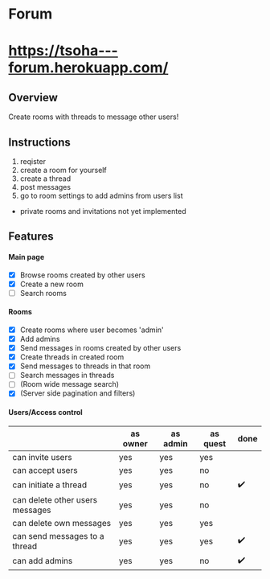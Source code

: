 # Forum

# https://tsoha---forum.herokuapp.com/

## Overview
Create rooms with threads to message other users!

## Instructions

1. reqister
2. create a room for yourself
3. create a thread
4. post messages
5. go to room settings to add admins from users list

* private rooms and invitations not yet implemented

## Features

#### Main page

- [x] Browse rooms created by other users
- [x] Create a new room
- [ ] Search rooms

#### Rooms

- [x] Create rooms where user becomes 'admin'
- [x] Add admins
- [x] Send messages in rooms created by other users
- [x] Create threads in created room
- [x] Send messages to threads in that room
- [ ] Search messages in threads
- [ ] (Room wide message search)
- [x] (Server side pagination and filters)

#### Users/Access control

|                                 | as owner | as admin | as quest | done |
| ------------------------------- | -------- | -------- | ------------------------------- | ------------------------------- |
| can invite users                | yes             | yes | yes      |  |
| can accept users                | yes             | yes      | no       |  |
| can initiate a thread           | yes        | yes      | no       | :heavy_check_mark: |
| can delete other users messages | yes | yes      | no       |        |
| can delete own messages         | yes      | yes      | yes      |       |
| can send messages to a thread   | yes | yes      | yes       | :heavy_check_mark: |
| can add admins | yes | yes | no | :heavy_check_mark: |

